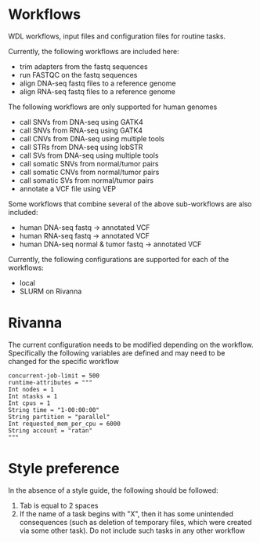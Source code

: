 # Workflows
WDL workflows, input files and configuration files for routine tasks.

Currently, the following workflows are included here:
* trim adapters from the fastq sequences
* run FASTQC on the fastq sequences
* align DNA-seq fastq files to a reference genome 
* align RNA-seq fastq files to a reference genome 

The following workflows are only supported for human genomes
* call SNVs from DNA-seq using GATK4
* call SNVs from RNA-seq using GATK4
* call CNVs from DNA-seq using multiple tools
* call STRs from DNA-seq using lobSTR
* call SVs from DNA-seq using multiple tools
* call somatic SNVs from normal/tumor pairs
* call somatic CNVs from normal/tumor pairs
* call somatic SVs from normal/tumor pairs
* annotate a VCF file using VEP

Some workflows that combine several of the above sub-workflows are also included:
* human DNA-seq fastq -> annotated VCF
* human RNA-seq fastq -> annotated VCF
* human DNA-seq normal & tumor fastq -> annotated VCF

Currently, the following configurations are supported for each of the workflows:
* local
* SLURM on Rivanna

# Rivanna
The current configuration needs to be modified depending on the workflow. Specifically the following variables are defined and may need to be changed for the specific workflow

```
concurrent-job-limit = 500
runtime-attributes = """
Int nodes = 1
Int ntasks = 1
Int cpus = 1
String time = "1-00:00:00"
String partition = "parallel"
Int requested_mem_per_cpu = 6000
String account = "ratan"
"""
```

# Style preference
In the absence of a style guide, the following should be followed:
1) Tab is equal to 2 spaces
2) If the name of a task begins with "X", then it has some unintended consequences (such as deletion of temporary files, which were created via some other task). Do not include such tasks in any other workflow
